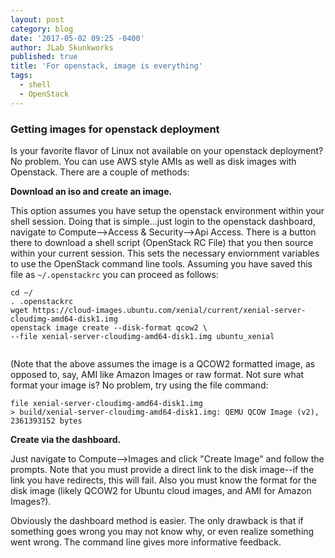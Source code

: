 ```yaml
---
layout: post
category: blog
date: '2017-05-02 09:25 -0400'
author: JLab Skunkworks
published: true
title: 'For openstack, image is everything'
tags:
  - shell
  - OpenStack
---
```

### Getting images for openstack deployment

Is your favorite flavor of Linux not available on your openstack deployment?  No problem.  You can use AWS style AMIs as well as disk images with Openstack.  There are a couple of methods:

**Download an iso and create an image.**  

This option assumes you have setup the openstack environment within your shell session.  Doing that is simple...just login to the openstack dashboard, navigate to Compute-->Access & Security-->Api Access.  There is a button there to download a shell script (OpenStack RC File) that you then source within your current session.  This sets the necessary enviornment variables to use the OpenStack command line tools.  Assuming you have saved this file as `~/.openstackrc` you can proceed as follows:

```
cd ~/
. .openstackrc
wget https://cloud-images.ubuntu.com/xenial/current/xenial-server-cloudimg-amd64-disk1.img
openstack image create --disk-format qcow2 \
--file xenial-server-cloudimg-amd64-disk1.img ubuntu_xenial
 
```

(Note that the above assumes the image is a QCOW2 formatted image, as opposed to, say, AMI like Amazon Images or raw format.  Not sure what format your image is?  No problem, try using the file command:

```
file xenial-server-cloudimg-amd64-disk1.img
> build/xenial-server-cloudimg-amd64-disk1.img: QEMU QCOW Image (v2), 2361393152 bytes
```

**Create via the dashboard.**  

Just navigate to Compute-->Images and click "Create Image" and follow the prompts.  Note that you must provide a direct link to the disk image--if the link you have redirects, this will fail.  Also you must know the format for the disk image (likely QCOW2 for Ubuntu cloud images, and AMI for Amazon Images?).

Obviously the dashboard method is easier. The only drawback is that if something goes wrong you may not know why, or even realize something went wrong.  The command line gives more informative feedback.
